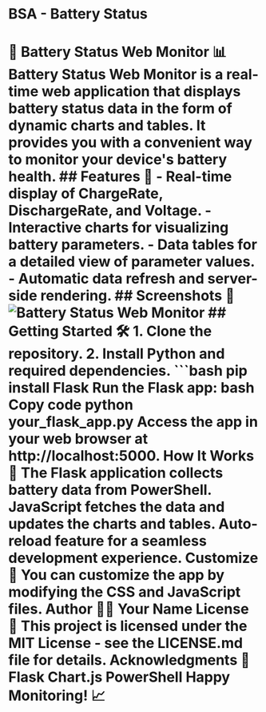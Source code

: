 # BSA - Battery Status
 # 🚀 Battery Status Web Monitor 📊  Battery Status Web Monitor is a real-time web application that displays battery status data in the form of dynamic charts and tables. It provides you with a convenient way to monitor your device's battery health.  ## Features 🌟  - Real-time display of ChargeRate, DischargeRate, and Voltage. - Interactive charts for visualizing battery parameters. - Data tables for a detailed view of parameter values. - Automatic data refresh and server-side rendering.  ## Screenshots 📸  ![Battery Status Web Monitor](screenshot.png)  ## Getting Started 🛠️  1. Clone the repository. 2. Install Python and required dependencies.    ```bash    pip install Flask Run the Flask app: bash Copy code python your_flask_app.py Access the app in your web browser at http://localhost:5000. How It Works 🧐 The Flask application collects battery data from PowerShell. JavaScript fetches the data and updates the charts and tables. Auto-reload feature for a seamless development experience. Customize 🎨 You can customize the app by modifying the CSS and JavaScript files.  Author 👨‍💻 Your Name License 📝 This project is licensed under the MIT License - see the LICENSE.md file for details.  Acknowledgments 🙏 Flask Chart.js PowerShell Happy Monitoring! 📈
